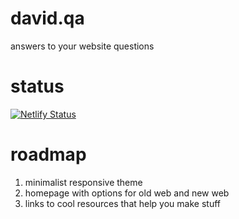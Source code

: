 # david.qa
answers to your website questions

# status
[![Netlify Status](https://api.netlify.com/api/v1/badges/928a263a-3e20-435d-a043-b8d129e86422/deploy-status)](https://app.netlify.com/sites/davidqa/deploys)

# roadmap
1. minimalist responsive theme
2. homepage with options for old web and new web
3. links to cool resources that help you make stuff
